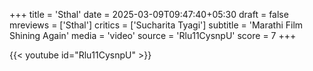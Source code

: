 +++
title = 'Sthal'
date = 2025-03-09T09:47:40+05:30
draft = false
mreviews = ['Sthal']
critics = ['Sucharita Tyagi']
subtitle = 'Marathi Film Shining Again'
media = 'video'
source = 'Rlu11CysnpU'
score = 7
+++

{{< youtube id="Rlu11CysnpU" >}}
